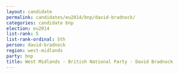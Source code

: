 ```yaml
---
layout: candidate
permalink: candidates/eu2014/bnp/david-bradnock/
categories: candidate bnp
election: eu2014
list-rank: 5
list-rank-ordinal: 5th
person: david-bradnock
region: west-midlands
party: bnp
title: West Midlands - British National Party - David Bradnock
---
```

